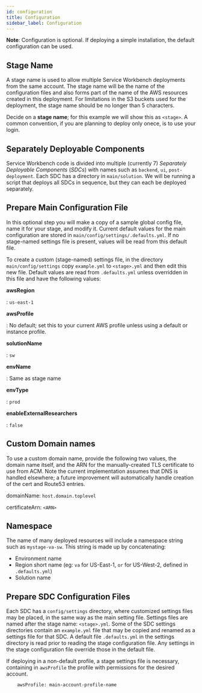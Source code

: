 ```yaml
---
id: configuration
title: Configuration
sidebar_label: Configuration
---
```


**Note**: Configuration is optional. If deploying a simple installation,
the default configuration can be used.

## Stage Name

A stage name is used to allow multiple Service Workbench deployments from the same
account. The stage name will be the name of the configuration files and
also forms part of the name of the AWS resources created in this
deployment. For limitations in the S3 buckets used for the deployment, the stage name should be no longer than 5 characters.

Decide on a **stage name**; for this example we will show this as
`<stage>`. A common convention, if you are planning to deploy only
onece, is to use your login.

## Separately Deployable Components

Service Workbench code is divided into multiple (currently 7) _Separately
Deployable Components_ (_SDCs_) with names such as `backend`, `ui`,
`post-deployment`. Each SDC has a directory in `main/solution`. We will
be running a script that deploys all SDCs in sequence, but they can each
be deployed separately.

## Prepare Main Configuration File

In this optional step you will make a copy of a sample global config
file, name it for your stage, and modify it. Current default values for
the main configuration are stored in
`main/config/settings/.defaults.yml`. If no stage-named settings file is
present, values will be read from this default file.

To create a custom (stage-named) settings file, in the directory
`main/config/settings` copy `example.yml` to `<stage>.yml` and then edit
this new file. Default values are read from `.defaults.yml` unless
overridden in this file and have the following values:

**awsRegion**

: `us-east-1`

**awsProfile**

: No default; set this to your current AWS profile unless using a
default or instance profile.

**solutionName**

: `sw`

**envName**

: Same as stage name

**envType**

: `prod`

**enableExternalResearchers**

: `false`

## Custom Domain names

To use a custom domain name, provide the following two values, the domain name
itself, and the ARN for the manually-created TLS certificate to use from ACM.
Note the current implementation assumes that DNS is handled elsewhere; a future
improvement will automatically handle creation of the cert and Route53 entries.

domainName: `host.domain.toplevel`

certificateArn: `<ARN>`

## Namespace

The name of many deployed resources will include a namespace string such
as `mystage-va-sw`. This string is made up by concatenating:

- Environment name
- Region short name (eg: `va` for US-East-1, `or` for US-West-2,
  defined in `.defaults.yml`)
- Solution name

## Prepare SDC Configuration Files

Each SDC has a `config/settings` directory, where customized settings files may be placed, in the same way as the main setting file.  Settings files are named after the stage name: `<stage>.yml`.  Some of the SDC settings directories contain an `example.yml` file that may be copied and renamed as a settings file for that SDC.  A default file `.defaults.yml` in the settings directory is read prior to reading the stage configuration file.  Any settings in the stage configuration file override those in the default file.

If deploying in a non-default profile, a stage settings file is necessary, containing in `awsProfile` the profile with permissions for the desired account.

```{.sh}
    awsProfile: main-account-profile-name
```